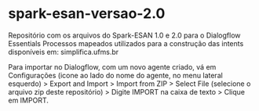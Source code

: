 # spark-esan-versao-2.0
Repositório com os arquivos do Spark-ESAN 1.0 e 2.0 para o Dialogflow Essentials
Processos mapeados utilizados para a construção das intents disponíveis em: simplifica.ufms.br

Para importar no Dialogflow, com um novo agente criado, vá em Configurações (icone ao lado do nome do agente, no menu lateral esquerdo) > Export and Import > Import from ZIP > Select File (selecione o arquivo zip deste repositório) > Digite IMPORT na caixa de texto > Clique em IMPORT.
